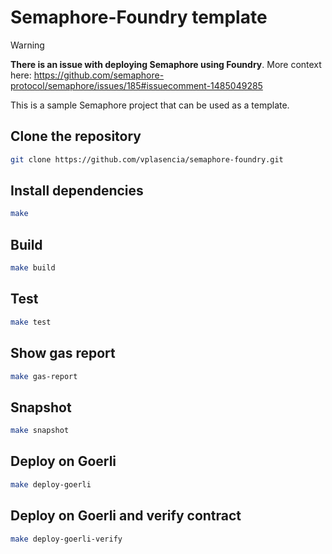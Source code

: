 # Semaphore-Foundry template

> [!WARNING]  
> **There is an issue with deploying Semaphore using Foundry**. More context here: https://github.com/semaphore-protocol/semaphore/issues/185#issuecomment-1485049285

This is a sample Semaphore project that can be used as a template.

## Clone the repository

```bash
git clone https://github.com/vplasencia/semaphore-foundry.git
```

## Install dependencies

```bash
make
```

## Build

```bash
make build
```

## Test

```bash
make test
```

## Show gas report

```bash
make gas-report
```

## Snapshot

```bash
make snapshot
```

## Deploy on Goerli

```bash
make deploy-goerli
```

## Deploy on Goerli and verify contract

```bash
make deploy-goerli-verify
```
